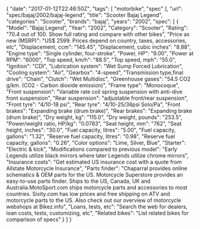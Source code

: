 {
    "date": "2017-01-12T22:46:50Z",
    "tags": [
        "motorbike",
        "spec"
    ],
    "url": "spec\/bajaj\/2002\/bajaj-legend",
    "title": "Scooter Bajaj Legend",
    "categories": "Scooter",
    "brands": "bajaj",
    "years": "2002",
    "spec": [
        {
            "Model": "Bajaj Legend",
            "Year": "2002",
            "Category": "Scooter",
            "Rating": "70.4 out of 100. Show full rating and compare with other bikes",
            "Price as new (MSRP)": "US$ 2599.   Prices depend on country, taxes, accessories, etc",
            "Displacement, ccm": "145.45",
            "Displacement, cubic inches": "8.88",
            "Engine type": "Single cylinder, four-stroke",
            "Power, HP": "9.00",
            "Power at RPM": "6000",
            "Top speed, km\/h": "88.5",
            "Top speed, mph": "55.0",
            "Ignition": "CDI",
            "Lubrication system": "Wet Sump Forced Lubrication",
            "Cooling system": "Air",
            "Gearbox": "4-speed",
            "Transmission type,final drive": "Chain",
            "Clutch": "Wet Multidisc",
            "Greenhouse gases": "54.5 CO2 g\/km. (CO2 - Carbon dioxide emission)",
            "Frame type": "Monocoque",
            "Front suspension": "Variable rate coil spring suspension with anti-dive front suspension",
            "Rear suspension": "adjustable front\/rear suspension",
            "Front tyre": "4\/10-18 psi",
            "Rear tyre": "4\/10-25\/36psi Solo\/Pa",
            "Front brakes": "Expanding brake (drum brake)",
            "Rear brakes": "Expanding brake (drum brake)",
            "Dry weight, kg": "115.0",
            "Dry weight, pounds": "253.5",
            "Power\/weight ratio, HP\/kg": "0.0783",
            "Seat height, mm": "762",
            "Seat height, inches": "30.0",
            "Fuel capacity, litres": "5.00",
            "Fuel capacity, gallons": "1.32",
            "Reserve fuel capacity, litres": "0.98",
            "Reserve fuel capacity, gallons": "0.26",
            "Color options": "Lime, Silver, Blue",
            "Starter": "Electric & kick",
            "Modifications compared to previous model": "Early Legends utilize black mirrors where later Legends utilize chrome mirrors",
            "Insurance costs": "Get estimated US insurance cost with a quote from Allstate Motorcycle Insurance",
            "Parts finder": "Chaparral provides online schematics & OEM parts for the US.   Motorcycle Superstore provides an easy-to-use parts finder. Ships to the US, Canada, UK and Australia.MotoSport.com ships motorcycle parts and accessories to most countries.    Sixity.com has low prices and free shipping on ATV and motorcycle parts to the US. Also check out our overview of motorcycle webshops at Bikez.info",
            "Loans, tests, etc": "Search the web for dealers, loan costs, tests, customizing, etc",
            "Related bikes": "List related bikes for comparison of specs"
        }
    ]
}
